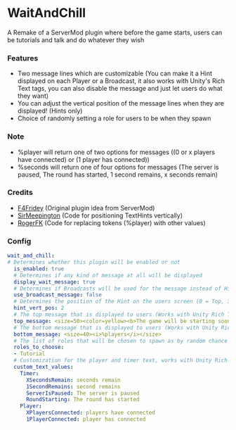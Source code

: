 # WaitAndChill
A Remake of a ServerMod plugin where before the game starts, users can be tutorials and talk and do whatever they wish

### Features
- Two message lines which are customizable (You can make it a Hint displayed on each Player or a Broadcast, it also works with Unity's Rich Text tags, you can also disable the message and just let users do what they want)
- You can adjust the vertical position of the message lines when they are displayed! (Hints only)
- Choice of randomly setting a role for users to be when they spawn

### Note
- %player will return one of two options for messages ((0 or x players have connected) or (1 player has connected))
- %seconds will return one of four options for messages (The server is paused, The round has started, 1 second remains, x seconds remain)

### Credits
- [F4Fridey](https://github.com/F4Fridey) (Original plugin idea from ServerMod)
- [SirMeepington](https://github.com/sirmeepington) (Code for positioning TextHints vertically)
- [RogerFK](https://github.com/RogerFK) (Code for replacing tokens (%player) with other values)

### Config
```yaml
wait_and_chill:
# Determines whether this plugin will be enabled or not
  is_enabled: true
  # Determines if any kind of message at all will be displayed
  display_wait_message: true
  # Determines if Broadcasts will be used for the message instead of Hints (WARNING: It can mess with any other broadcasts that are being done by other plugins)
  use_broadcast_message: false
  # Determines the position of the Hint on the users screen (0 = Top, 32 = Close to Middle, Default 2)
  hint_vert_pos: 2
  # The top message that is displayed to users (Works with Unity Rich Text tags)
  top_message: <size=50><color=yellow><b>The game will be starting soon, %seconds</b></color></size>
  # The bottom message that is displayed to users (Works with Unity Rich Text tags)
  bottom_message: <size=40><i>%players</i></size>
  # The list of roles that will be chosen to spawn as by random chance (Use RoleType names)
  roles_to_choose:
  - Tutorial
  # Customization for the player and timer text, works with Unity Rich Text tags
  custom_text_values:
    Timer:
      XSecondsRemain: seconds remain
      1SecondRemains: second remains
      ServerIsPaused: The server is paused
      RoundStarting: The round has started
    Player:
      XPlayersConnected: players have connected
      1PlayerConnected: player has connected
```
